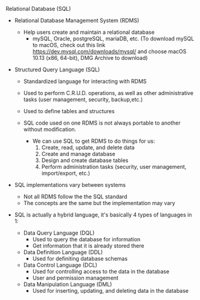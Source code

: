 Relational Database (SQL)

- Relational Database Management System (RDMS)
  + Help users create and maintain a relational database
    * mySQL, Oracle, postgreSQL, mariaDB, etc. 
    (To download mySQL to macOS, check out this link https://dev.mysql.com/downloads/mysql/ and choose macOS 10.13 (x86, 64-bit), DMG Archive to download)

- Structured Query Language (SQL)
  + Standardized language for interacting with RDMS
  + Used to perform C.R.U.D. operations, as well as other administrative tasks (user management, security, backup,etc.)
  + Used to define tables and structures
  + SQL code used on one RDMS is not always portable to another without modification. 


    * We can use SQL to get RDMS to do things for us:
      1. Create, read, update, and delete data
      2. Create and manage database
      3. Design and create database tables
      4. Perform administration tasks (security, user management, import/export, etc.)

- SQL implementations vary between systems
  + Not all RDMS follow the the SQL standard 
  + The concepts are the same but the implementation may vary

- SQL is actually a hybrid language, it's basically 4 types of languages in 1:
  + Data Query Language (DQL)
    * Used to query the database for information
    * Get information that it is already stored there
  + Data Definition Language (DDL)
    * Used for definiting database schemas
  + Data Control Language (DCL)
    * Used for controlling access to the data in the database 
    * User and permission management
  + Data Manipulation Language (DML)
    * Used for inserting, updating, and deleting data in the database